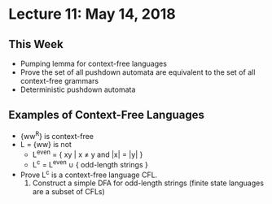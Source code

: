 # Lecture 11: May 14, 2018
## This Week
* Pumping lemma for context-free languages
* Prove the set of all pushdown automata are equivalent to the set of all context-free grammars
* Deterministic pushdown automata
## Examples of Context-Free Languages
* {ww<sup>R</sup>} is context-free
* L = {ww} is not
  * L<sup>even</sup> = { xy | x ≠ y and |x| = |y| }
  * L<sup>c</sup> = L<sup>even</sup> ∪ { odd-length strings }
* Prove L<sup>c</sup> is a context-free language CFL. 
  1. Construct a simple DFA for odd-length strings (finite state languages are a subset of CFLs)
